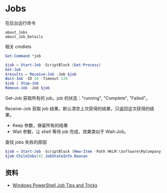 # Jobs

在后台运行命令

```
about_Jobs
about_Job_Details
```

相关 cmdlets

```powershell
Get-Command *job
```

```powershell
$job = Start-Job -ScriptBlock {Get-Process}
Get-Job
$results = Receive-Job -Job $job
Wait-Job -ID 10 -Timeout 120
$job | Stop-Job
Remove-Job -Job $job
```

Get-Job 获取所有的 job。job 的状态："running", "Complete", "Failed"。

Receive-Job 获取 job 结果。默认清空上次获得的结果，只返回这次获得的结果。

- Keep 参数，保留所有的结果
- Wait 参数，让 shell 等待 job 完成，效果类似于 Wait-Job。

查找 jobs 失败的原因

```powershell
$job = Start-Job -ScriptBlock {New-Item -Path HKLM:\Software\MyCompany}
$job.ChildJobs[0].JobStateInfo.Reason
```


## 资料

- [Windows PowerShell Job Tips and Tricks](http://www.informit.com/articles/article.aspx?p=2479521)
